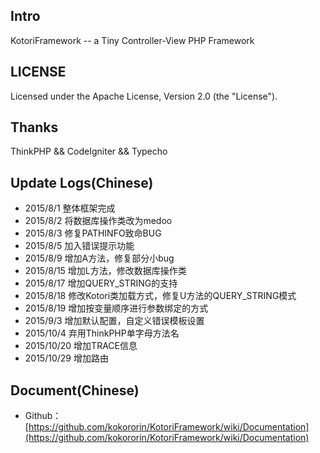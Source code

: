 ## Intro

KotoriFramework -- a Tiny Controller-View PHP Framework

## LICENSE

Licensed under the Apache License, Version 2.0 (the "License").

## Thanks
ThinkPHP && CodeIgniter && Typecho

## Update Logs(Chinese)

* 2015/8/1   整体框架完成
* 2015/8/2   将数据库操作类改为medoo
* 2015/8/3   修复PATHINFO致命BUG
* 2015/8/5   加入错误提示功能
* 2015/8/9   增加A方法，修复部分小bug
* 2015/8/15  增加L方法，修改数据库操作类
* 2015/8/17  增加QUERY_STRING的支持
* 2015/8/18  修改Kotori类加载方式，修复U方法的QUERY_STRING模式
* 2015/8/19  增加按变量顺序进行参数绑定的方式
* 2015/9/3   增加默认配置，自定义错误模板设置
* 2015/10/4  弃用ThinkPHP单字母方法名
* 2015/10/20 增加TRACE信息
* 2015/10/29 增加路由

## Document(Chinese)

* Github： [https://github.com/kokororin/KotoriFramework/wiki/Documentation](https://github.com/kokororin/KotoriFramework/wiki/Documentation)
